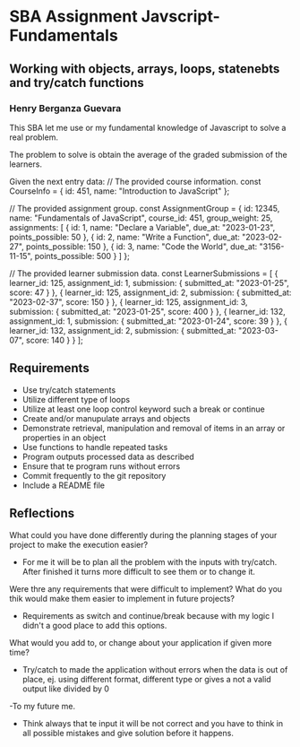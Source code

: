 # SBA Assignment Javscript-Fundamentals
## Working with objects, arrays, loops, statenebts and try/catch functions
### Henry Berganza Guevara
This SBA let me use or my fundamental knowledge of Javascript to  solve
a real problem.  

The problem to solve is obtain the average of the graded submission of the learners.

Given the next entry data:
// The provided course information.
const CourseInfo = {
  id: 451,
  name: "Introduction to JavaScript"
};

// The provided assignment group.
const AssignmentGroup = {
  id: 12345,
  name: "Fundamentals of JavaScript",
  course_id: 451,
  group_weight: 25,
  assignments: [
    {
      id: 1,
      name: "Declare a Variable",
      due_at: "2023-01-23",
      points_possible: 50
    },
    {
      id: 2,
      name: "Write a Function",
      due_at: "2023-02-27",
      points_possible: 150
    },
    {
      id: 3,
      name: "Code the World",
      due_at: "3156-11-15",
      points_possible: 500
    }
  ]
};

// The provided learner submission data.
const LearnerSubmissions = [
  {
    learner_id: 125,
    assignment_id: 1,
    submission: {
      submitted_at: "2023-01-25",
      score: 47
    }
  },
  {
    learner_id: 125,
    assignment_id: 2,
    submission: {
      submitted_at: "2023-02-37",
      score: 150
    }
  },
  {
    learner_id: 125,
    assignment_id: 3,
    submission: {
      submitted_at: "2023-01-25",
      score: 400
    }
  },
  {
    learner_id: 132,
    assignment_id: 1,
    submission: {
      submitted_at: "2023-01-24",
      score: 39
    }
  },
  {
    learner_id: 132,
    assignment_id: 2,
    submission: {
      submitted_at: "2023-03-07",
      score: 140
    }
  }
];

## Requirements
- Use try/catch statements
- Utilize different type of loops
- Utilize at least one loop control keyword such a break or continue
- Create and/or manupulate arrays and objects
- Demonstrate retrieval, manipulation and removal of items in an array or properties in an object
- Use functions to handle repeated tasks
- Program outputs processed data as described
- Ensure that te program runs without errors
- Commit frequently to the git repository
- Include a README file


## Reflections
What could you have done differently during the planning stages of your project to make the execution easier?
- For me it will be to plan all the problem with the inputs with try/catch.  After finished it turns more difficult to see them or to change it.

Were thre any requirements that were difficult to implement? What do you thik would make them easier to implement in future projects?
- Requirements as switch and continue/break because with my logic I didn't a good place to add this options.

What would you add to, or change about your application if given more time?
- Try/catch to made the application without errors when the data is out of place, ej. using different format, different type or gives a not a valid output like divided by 0

-To my future me. 
- Think always that te input it will be not correct and you have to think in all possible mistakes and give solution before it happens.